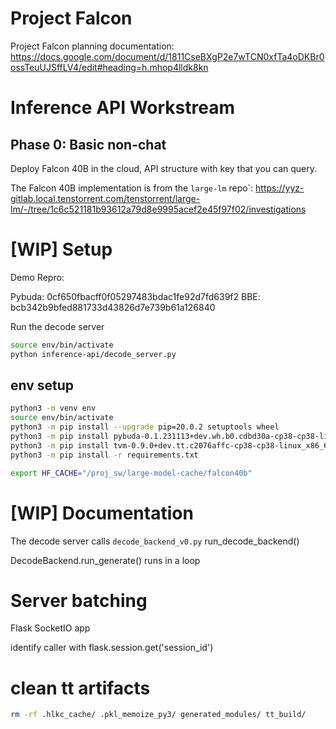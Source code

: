 # Project Falcon

Project Falcon planning documentation: https://docs.google.com/document/d/1811CseBXgP2e7wTCN0xfTa4oDKBr0ossTeuUJSffLV4/edit#heading=h.mhop4lldk8kn

# Inference API Workstream

## Phase 0: Basic non-chat

Deploy Falcon 40B in the cloud, API structure with key that you can query.

The Falcon 40B implementation is from the `large-lm` repo`: https://yyz-gitlab.local.tenstorrent.com/tenstorrent/large-lm/-/tree/1c6c521181b93612a79d8e9995acef2e45f97f02/investigations

# [WIP] Setup

Demo Repro:

Pybuda: 0cf650fbacff0f05297483bdac1fe92d7fd639f2
BBE: bcb342b9bfed881733d43826d7e739b61a126840


Run the decode server
```bash
source env/bin/activate
python inference-api/decode_server.py
```


## env setup

```bash
python3 -m venv env
source env/bin/activate
python3 -m pip install --upgrade pip=20.0.2 setuptools wheel
python3 -m pip install pybuda-0.1.231113+dev.wh.b0.cdbd30a-cp38-cp38-linux_x86_64.whl
python3 -m pip install tvm-0.9.0+dev.tt.c2076affc-cp38-cp38-linux_x86_64.whl
python3 -m pip install -r requirements.txt

export HF_CACHE="/proj_sw/large-model-cache/falcon40b"
```

# [WIP] Documentation 
The decode server calls `decode_backend_v0.py` run_decode_backend()

DecodeBackend.run_generate() runs in a loop


# Server batching

Flask SocketIO app

identify caller with flask.session.get('session_id')

# clean tt artifacts

```bash
rm -rf .hlkc_cache/ .pkl_memoize_py3/ generated_modules/ tt_build/
```